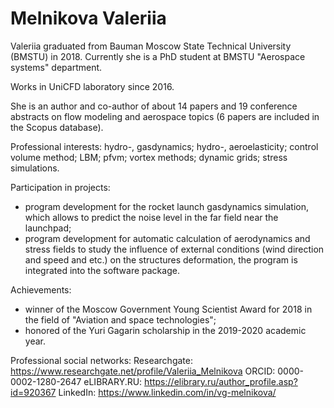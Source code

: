 Melnikova Valeriia
==============================================================================================================================================================

Valeriia graduated from Bauman Moscow State Technical University (BMSTU) in 2018. Currently she is a PhD student at BMSTU "Aerospace systems" department.

Works in UniCFD laboratory since 2016.

She is an author and co-author of about 14 papers and 19 conference abstracts on flow modeling and aerospace topics (6 papers are included in the Scopus database).

Professional interests: hydro-, gasdynamics; hydro-, aeroelasticity; control volume method; LBM; pfvm; vortex methods; dynamic grids; stress simulations.

Participation in projects:
- program development for the rocket launch gasdynamics simulation, which allows to predict the noise level in the far field near the launchpad;
- program development for automatic calculation of aerodynamics and stress fields to study the influence of external conditions (wind direction and speed and etc.) on the structures deformation, the program is integrated into the software package.

Achievements:
- winner of the Moscow Government Young Scientist Award for 2018 in the field of "Aviation and space technologies";
- honored of the Yuri Gagarin scholarship in the 2019-2020 academic year.

Professional social networks:
Researchgate: https://www.researchgate.net/profile/Valeriia_Melnikova 
ORCID: 0000-0002-1280-2647
eLIBRARY.RU: https://elibrary.ru/author_profile.asp?id=920367
LinkedIn: https://www.linkedin.com/in/vg-melnikova/

